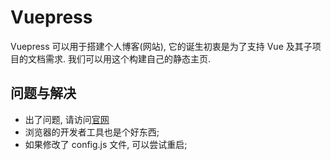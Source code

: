 # Vuepress

Vuepress 可以用于搭建个人博客(网站), 它的诞生初衷是为了支持 Vue 及其子项目的文档需求. 我们可以用这个构建自己的静态主页. 

## 问题与解决
- 出了问题, 请访问[官网](https://www.vuepress.cn)
- 浏览器的开发者工具也是个好东西; 
- 如果修改了 config.js 文件, 可以尝试重启;
